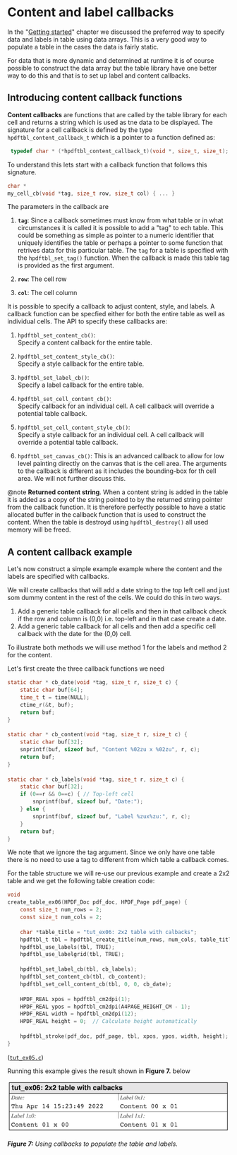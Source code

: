 # Content and label callbacks

In the "[Getting started](GettingStarted.md)" chapter we discussed the preferred way to specify data and labels in table using data arrays. This is a very good way to populate a table in the cases the data is fairly static. 

For data that is more dynamic and determined at runtime it is of course possible to construct the data array but the table library have one better way to do this and that is to set up label and content callbacks.


## Introducing content callback functions
**Content callbacks** are functions that are called by the table library for each cell and returns a string which is used as tne data to be displayed. The signature for a cell callback is defined by the type `hpdftbl_content_callback_t` which is a pointer to a function defined as:

```C
 typedef char * (*hpdftbl_content_callback_t)(void *, size_t, size_t);
```

To understand this lets start with a callback function that follows this signature.

```c
char *
my_cell_cb(void *tag, size_t row, size_t col) { ... }
```

The parameters in the callback are

1. **`tag`**: Since a callback sometimes must know from what table or in what circumstances it is called it is possible to add a "tag" to ech table. This could be something as simple as pointer to a numeric identifier that uniquely identifies the table or perhaps a pointer to some function that retrives data for this particular table. The `tag` for a table is specified with the `hpdftbl_set_tag()` function.
 When the callback is made this table tag is provided as the first argument. 


2. **`row`**: The cell row


3. **`col`**: The cell column


It is possible to specify a callback to adjust content, style, and labels. A callback function can be specfied either for both the entire table as well as individual cells. The API to specify these callbacks are:

1. `hpdftbl_set_content_cb()`:  
   Specify a content callback for the entire table.   


2. `hpdftbl_set_content_style_cb()`:  
   Specify a style callback for the entire table.   


3. `hpdftbl_set_label_cb()`:   
   Specify a label callback for the entire table.   

  
4. `hpdftbl_set_cell_content_cb()`:     
    Specify callback for an individual cell. A cell callback will override a potential table callback.  


6. `hpdftbl_set_cell_content_style_cb()`:   
    Specify a style callback for an individual cell. A cell callback will override a potential table callback.   


7. `hpdftbl_set_canvas_cb()`: 
    This is an advanced callback to allow for low level painting directly on the canvas that is the cell area. The arguments to the callback is different as it includes the bounding-box for th cell area. We will not further discuss this.

@note **Returned content string**. When a content string is added in the table it is added as a copy of the string pointed to by the returned string pointer from the callback function. It is therefore perfectly possible to have a static allocated buffer in the callback function that is used to construct the content. When the table is destroyd using `hpdftbl_destroy()` all used memory will be freed.


## A content callback example

Let's now construct a simple example example where the content and the labels are specified with callbacks. 

We will create callbacks that will add a date string to the top left cell and just som dummy content in the rest of the cells. We could do this in two ways. 

1. Add a generic table callback for all cells and then in that callback check if the row and column is (0,0) i.e. top-left and in that case create a date.
2. Add a generic table callback for all cells and then add a specific cell callback with the date for the (0,0) cell.

To illustrate both methods we will use method 1 for the labels and method 2 for the content.

Let's first create the three callback functions we need

```c
static char * cb_date(void *tag, size_t r, size_t c) {
    static char buf[64];
    time_t t = time(NULL);
    ctime_r(&t, buf);
    return buf;
}

static char * cb_content(void *tag, size_t r, size_t c) {
    static char buf[32];
    snprintf(buf, sizeof buf, "Content %02zu x %02zu", r, c);
    return buf;
}

static char * cb_labels(void *tag, size_t r, size_t c) {
    static char buf[32];
    if (0==r && 0==c) { // Top-left cell
        snprintf(buf, sizeof buf, "Date:");
    } else {
        snprintf(buf, sizeof buf, "Label %zux%zu:", r, c);
    }
    return buf;
}
```

We note that we ignore the tag argument. Since we only have one table there is no need to use a tag to different from which table a callback comes.

For the table structure we will re-use our previous example and create a 2x2 table and we get the following table creation code:

```c
void
create_table_ex06(HPDF_Doc pdf_doc, HPDF_Page pdf_page) {
    const size_t num_rows = 2;
    const size_t num_cols = 2;

    char *table_title = "tut_ex06: 2x2 table with calbacks";
    hpdftbl_t tbl = hpdftbl_create_title(num_rows, num_cols, table_title);
    hpdftbl_use_labels(tbl, TRUE);
    hpdftbl_use_labelgrid(tbl, TRUE);

    hpdftbl_set_label_cb(tbl, cb_labels);
    hpdftbl_set_content_cb(tbl, cb_content);
    hpdftbl_set_cell_content_cb(tbl, 0, 0, cb_date);

    HPDF_REAL xpos = hpdftbl_cm2dpi(1);
    HPDF_REAL ypos = hpdftbl_cm2dpi(A4PAGE_HEIGHT_CM - 1);
    HPDF_REAL width = hpdftbl_cm2dpi(12);
    HPDF_REAL height = 0;  // Calculate height automatically
    
    hpdftbl_stroke(pdf_doc, pdf_page, tbl, xpos, ypos, width, height);
}
```
([`tut_ex05.c`](../examples/tut_ex05.c))

Running this example gives the result shown in **Figure 7.**  below

![tut_ex06.c](screenshots/tut_ex06.png)   

***Figure 7:*** *Using callbacks to populate the table and labels.*




